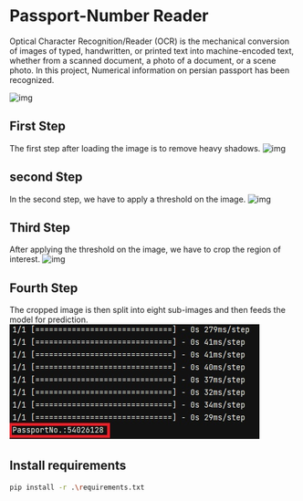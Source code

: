 # Passport-Number Reader
Optical Character Recognition/Reader (OCR) is the mechanical conversion of images of typed, handwritten, or printed text into machine-encoded text, whether from a scanned document, a photo of a document, or a scene photo.
In this project, Numerical information on persian passport has been recognized.

![img]([Me.jpg](https://github.com/Sheikhfathollahi/Passport-Reader/blob/main/pics/Me.jpg))

## First Step
 The first step after loading the image is to remove heavy shadows.
![img]([image_Homo.jpg](https://github.com/Sheikhfathollahi/Passport-Reader/blob/main/pics/image_Homo.jpg))

## second Step
In the second step, we have to apply a threshold on the image.
![img]([Threshold_Image.jpg](https://github.com/Sheikhfathollahi/Passport-Reader/blob/main/pics/Threshold_Image.jpg))

## Third Step
After applying the threshold on the image, we have to crop the region of interest. 
![img]([imgout_Pass.jpg](https://github.com/Sheikhfathollahi/Passport-Reader/blob/main/pics/imgout_Pass.jpg))

## Fourth Step
The cropped image is then split into eight sub-images and then feeds the model for prediction.
![img](pics/Final_Result.jpg)

## Install requirements

```bash
pip install -r .\requirements.txt
```

